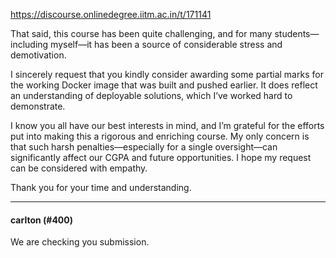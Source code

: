 https://discourse.onlinedegree.iitm.ac.in/t/171141

That said, this course has been quite challenging, and for many students—including myself—it has been a source of considerable stress and demotivation.</p>
<p>I sincerely request that you kindly consider awarding some partial marks for the working Docker image that was built and pushed earlier. It does reflect an understanding of deployable solutions, which I’ve worked hard to demonstrate.</p>
<p>I know you all have our best interests in mind, and I’m grateful for the efforts put into making this a rigorous and enriching course. My only concern is that such harsh penalties—especially for a single oversight—can significantly affect our CGPA and future opportunities. I hope my request can be considered with empathy.</p>
<p>Thank you for your time and understanding.</p><hr>

<h4>carlton (#400)</h4>
<p>We are checking you submission.